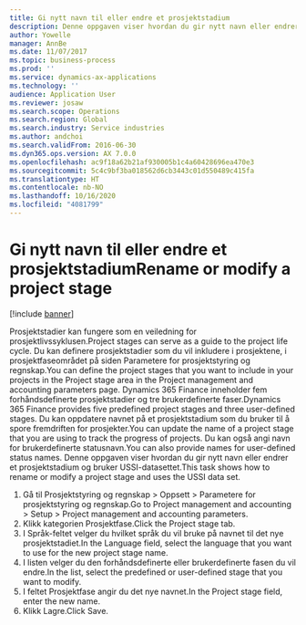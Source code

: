 ```yaml
---
title: Gi nytt navn til eller endre et prosjektstadium
description: Denne oppgaven viser hvordan du gir nytt navn eller endrer et prosjektstadium.
author: Yowelle
manager: AnnBe
ms.date: 11/07/2017
ms.topic: business-process
ms.prod: ''
ms.service: dynamics-ax-applications
ms.technology: ''
audience: Application User
ms.reviewer: josaw
ms.search.scope: Operations
ms.search.region: Global
ms.search.industry: Service industries
ms.author: andchoi
ms.search.validFrom: 2016-06-30
ms.dyn365.ops.version: AX 7.0.0
ms.openlocfilehash: ac9f18a62b21af930005b1c4a60428696ea470e3
ms.sourcegitcommit: 5c4c9bf3ba018562d6cb3443c01d550489c415fa
ms.translationtype: HT
ms.contentlocale: nb-NO
ms.lasthandoff: 10/16/2020
ms.locfileid: "4081799"
---
```

# <a name="rename-or-modify-a-project-stage"></a><span data-ttu-id="dece5-103">Gi nytt navn til eller endre et prosjektstadium</span><span class="sxs-lookup"><span data-stu-id="dece5-103">Rename or modify a project stage</span></span>

[!include [banner](../../includes/banner.md)]

<span data-ttu-id="dece5-104">Prosjektstadier kan fungere som en veiledning for prosjektlivssyklusen.</span><span class="sxs-lookup"><span data-stu-id="dece5-104">Project stages can serve as a guide to the project life cycle.</span></span> <span data-ttu-id="dece5-105">Du kan definere prosjektstadier som du vil inkludere i prosjektene, i prosjektfaseområdet på siden Parametere for prosjektstyring og regnskap.</span><span class="sxs-lookup"><span data-stu-id="dece5-105">You can define the project stages that you want to include in your projects in the Project stage area in the Project management and accounting parameters page.</span></span> <span data-ttu-id="dece5-106">Dynamics 365 Finance inneholder fem forhåndsdefinerte prosjektstadier og tre brukerdefinerte faser.</span><span class="sxs-lookup"><span data-stu-id="dece5-106">Dynamics 365 Finance provides five predefined project stages and three user-defined stages.</span></span> <span data-ttu-id="dece5-107">Du kan oppdatere navnet på et prosjektstadium som du bruker til å spore fremdriften for prosjekter.</span><span class="sxs-lookup"><span data-stu-id="dece5-107">You can update the name of a project stage that you are using to track the progress of projects.</span></span> <span data-ttu-id="dece5-108">Du kan også angi navn for brukerdefinerte statusnavn.</span><span class="sxs-lookup"><span data-stu-id="dece5-108">You can also provide names for user-defined status names.</span></span> <span data-ttu-id="dece5-109">Denne oppgaven viser hvordan du gir nytt navn eller endrer et prosjektstadium og bruker USSI-datasettet.</span><span class="sxs-lookup"><span data-stu-id="dece5-109">This task shows how to rename or modify a project stage and uses the USSI data set.</span></span>

1. <span data-ttu-id="dece5-110">Gå til Prosjektstyring og regnskap > Oppsett > Parametere for prosjektstyring og regnskap.</span><span class="sxs-lookup"><span data-stu-id="dece5-110">Go to Project management and accounting > Setup > Project management and accounting parameters.</span></span>
2. <span data-ttu-id="dece5-111">Klikk kategorien Prosjektfase.</span><span class="sxs-lookup"><span data-stu-id="dece5-111">Click the Project stage tab.</span></span>
3. <span data-ttu-id="dece5-112">I Språk-feltet velger du hvilket språk du vil bruke på navnet til det nye prosjektstadiet.</span><span class="sxs-lookup"><span data-stu-id="dece5-112">In the Language field, select the language that you want to use for the new project stage name.</span></span>
4. <span data-ttu-id="dece5-113">I listen velger du den forhåndsdefinerte eller brukerdefinerte fasen du vil endre.</span><span class="sxs-lookup"><span data-stu-id="dece5-113">In the list, select the predefined or user-defined stage that you want to modify.</span></span> 
5. <span data-ttu-id="dece5-114">I feltet Prosjektfase angir du det nye navnet.</span><span class="sxs-lookup"><span data-stu-id="dece5-114">In the Project stage field, enter the new name.</span></span>
6. <span data-ttu-id="dece5-115">Klikk Lagre.</span><span class="sxs-lookup"><span data-stu-id="dece5-115">Click Save.</span></span>
